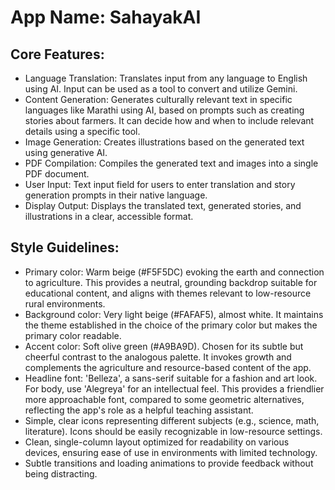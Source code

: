 # **App Name**: SahayakAI

## Core Features:

- Language Translation: Translates input from any language to English using AI. Input can be used as a tool to convert and utilize Gemini.
- Content Generation: Generates culturally relevant text in specific languages like Marathi using AI, based on prompts such as creating stories about farmers. It can decide how and when to include relevant details using a specific tool.
- Image Generation: Creates illustrations based on the generated text using generative AI.
- PDF Compilation: Compiles the generated text and images into a single PDF document.
- User Input: Text input field for users to enter translation and story generation prompts in their native language.
- Display Output: Displays the translated text, generated stories, and illustrations in a clear, accessible format.

## Style Guidelines:

- Primary color: Warm beige (#F5F5DC) evoking the earth and connection to agriculture. This provides a neutral, grounding backdrop suitable for educational content, and aligns with themes relevant to low-resource rural environments.
- Background color: Very light beige (#FAFAF5), almost white. It maintains the theme established in the choice of the primary color but makes the primary color readable.
- Accent color: Soft olive green (#A9BA9D). Chosen for its subtle but cheerful contrast to the analogous palette. It invokes growth and complements the agriculture and resource-based content of the app.
- Headline font: 'Belleza', a sans-serif suitable for a fashion and art look. For body, use 'Alegreya' for an intellectual feel. This provides a friendlier more approachable font, compared to some geometric alternatives, reflecting the app's role as a helpful teaching assistant.
- Simple, clear icons representing different subjects (e.g., science, math, literature). Icons should be easily recognizable in low-resource settings.
- Clean, single-column layout optimized for readability on various devices, ensuring ease of use in environments with limited technology.
- Subtle transitions and loading animations to provide feedback without being distracting.